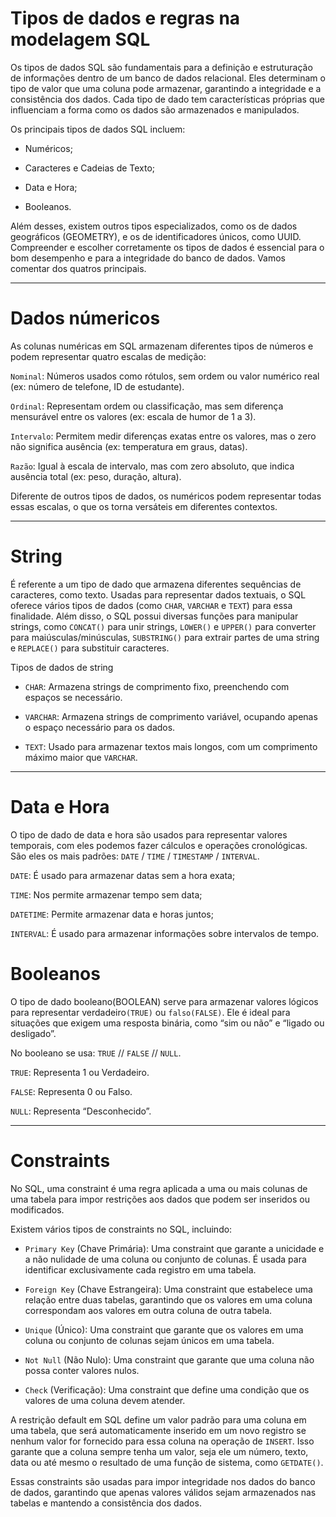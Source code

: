 # Tipos de dados e regras na modelagem SQL

Os tipos de dados SQL são fundamentais para a definição e estruturação de informações dentro de um banco de dados relacional. Eles determinam o tipo de valor que uma coluna pode armazenar, garantindo a integridade e a consistência dos dados. Cada tipo de dado tem características próprias que influenciam a forma como os dados são armazenados e manipulados.

Os principais tipos de dados SQL incluem:

- Numéricos;

- Caracteres e Cadeias de Texto;

- Data e Hora;

- Booleanos.

Além desses, existem outros tipos especializados, como os de dados geográficos (GEOMETRY), e os de identificadores únicos, como UUID. Compreender e escolher corretamente os tipos de dados é essencial para o bom desempenho e para a integridade do banco de dados. Vamos comentar dos quatros principais.

---

# Dados númericos

As colunas numéricas em SQL armazenam diferentes tipos de números e podem representar quatro escalas de medição:

`Nominal`: Números usados como rótulos, sem ordem ou valor numérico real (ex: número de telefone, ID de estudante).

`Ordinal`: Representam ordem ou classificação, mas sem diferença mensurável entre os valores (ex: escala de humor de 1 a 3).

`Intervalo`: Permitem medir diferenças exatas entre os valores, mas o zero não significa ausência (ex: temperatura em graus, datas).

`Razão`: Igual à escala de intervalo, mas com zero absoluto, que indica ausência total (ex: peso, duração, altura).

Diferente de outros tipos de dados, os numéricos podem representar todas essas escalas, o que os torna versáteis em diferentes contextos.

---

# String

É referente a um tipo de dado que armazena diferentes sequências de caracteres, como texto. Usadas para representar dados textuais, o SQL oferece vários tipos de dados (como `CHAR`, `VARCHAR` e `TEXT`) para essa finalidade. Além disso, o SQL possui diversas funções para manipular strings, como `CONCAT()` para unir strings, `LOWER()` e `UPPER()` para converter para maiúsculas/minúsculas, `SUBSTRING()` para extrair partes de uma string e `REPLACE()` para substituir caracteres.

Tipos de dados de string

- `CHAR`: Armazena strings de comprimento fixo, preenchendo com espaços se necessário. 

- `VARCHAR`: Armazena strings de comprimento variável, ocupando apenas o espaço necessário para os dados. 

- `TEXT`: Usado para armazenar textos mais longos, com um comprimento máximo maior que `VARCHAR`.

---

# Data e Hora

O tipo de dado de data e hora são usados para representar valores temporais, com eles podemos fazer cálculos e operações cronológicas. 
São eles os mais padrões: `DATE` / `TIME` / `TIMESTAMP` / `INTERVAL`.

`DATE`: É usado para armazenar datas sem a hora exata;

`TIME`: Nos permite armazenar tempo sem data;

`DATETIME`: Permite armazenar data e horas juntos;

`INTERVAL`: É usado para armazenar informações sobre intervalos de tempo.

 

# Booleanos

O tipo de dado booleano(BOOLEAN) serve para armazenar valores lógicos para representar verdadeiro`(TRUE)` ou `falso(FALSE)`.  Ele é ideal para situações que exigem uma resposta binária, como “sim ou não” e “ligado ou desligado”. 

No booleano se usa: `TRUE` // `FALSE` // `NULL`.

`TRUE`: Representa 1 ou Verdadeiro.

`FALSE`: Representa 0 ou Falso.

`NULL`: Representa “Desconhecido”.

---

# Constraints

No SQL, uma constraint é uma regra aplicada a uma ou mais colunas de uma tabela para impor restrições aos dados que podem ser inseridos ou modificados.


Existem vários tipos de constraints no SQL, incluindo:

- `Primary Key` (Chave Primária): Uma constraint que garante a unicidade e a não nulidade de uma coluna ou conjunto de colunas. É usada para identificar exclusivamente cada registro em uma tabela.


 - `Foreign Key` (Chave Estrangeira): Uma constraint que estabelece uma relação entre duas tabelas, garantindo que os valores em uma coluna correspondam aos valores em outra coluna de outra tabela.


- `Unique` (Único): Uma constraint que garante que os valores em uma coluna ou conjunto de colunas sejam únicos em uma tabela.


- `Not Null` (Não Nulo): Uma constraint que garante que uma coluna não possa conter valores nulos.

- `Check` (Verificação): Uma constraint que define uma condição que os valores de uma coluna devem atender.


A restrição default em SQL define um valor padrão para uma coluna em uma tabela, que será automaticamente inserido em um novo registro se nenhum valor for fornecido para essa coluna na operação de `INSERT`. Isso garante que a coluna sempre tenha um valor, seja ele um número, texto, data ou até mesmo o resultado de uma função de sistema, como `GETDATE()`. 


Essas constraints são usadas para impor integridade nos dados do banco de dados, garantindo que apenas valores válidos sejam armazenados nas tabelas e mantendo a consistência dos dados.
